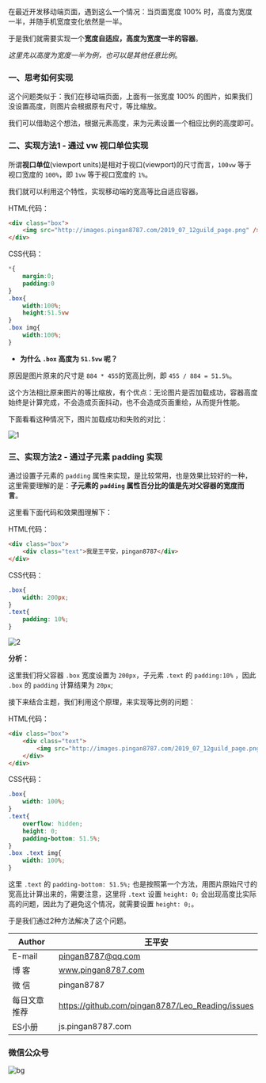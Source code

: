 在最近开发移动端页面，遇到这么一个情况：当页面宽度 100% 时，高度为宽度一半，并随手机宽度变化依然是一半。

于是我们就需要实现一个**宽度自适应，高度为宽度一半的容器**。

*这里先以高度为宽度一半为例，也可以是其他任意比例*。

### 一、思考如何实现

这个问题类似于：我们在移动端页面，上面有一张宽度 100% 的图片，如果我们没设置高度，则图片会根据原有尺寸，等比缩放。

我们可以借助这个想法，根据元素高度，来为元素设置一个相应比例的高度即可。

### 二、实现方法1 - 通过 vw 视口单位实现

所谓**视口单位**(viewport units)是相对于视口(viewport)的尺寸而言，`100vw` 等于视口宽度的 `100%`，即 `1vw` 等于视口宽度的 `1%`。

我们就可以利用这个特性，实现移动端的宽高等比自适应容器。

HTML代码：
```html
<div class="box">
    <img src="http://images.pingan8787.com/2019_07_12guild_page.png" />
</div>
```

CSS代码：
```css
*{
    margin:0;
    padding:0
}
.box{
    width:100%;
    height:51.5vw
}
.box img{ 
    width:100%; 
}
```

* **为什么 `.box` 高度为 `51.5vw` 呢？**

原因是图片原来的尺寸是 `884 * 455`的宽高比例，即 `455 / 884 = 51.5%`。

这个方法相比原来图片的等比缩放，有个优点：无论图片是否加载成功，容器高度始终是计算完成，不会造成页面抖动，也不会造成页面重绘，从而提升性能。

下面看看这种情况下，图片加载成功和失败的对比：

![1](http://images.pingan8787.com/20190807css01.png)



### 三、实现方法2 - 通过子元素 padding 实现

通过设置子元素的 `padding` 属性来实现，是比较常用，也是效果比较好的一种，这里需要理解的是：**子元素的 `padding` 属性百分比的值是先对父容器的宽度而言**。

这里看下面代码和效果图理解下：

HTML代码：
```html
<div class="box">
    <div class="text">我是王平安，pingan8787</div>
</div>
```

CSS代码：
```css
.box{
    width: 200px;
}
.text{
    padding: 10%;
}
```

![2](http://images.pingan8787.com/20190807css02.png)

**分析：**


这里我们将父容器 `.box` 宽度设置为 `200px`，子元素 `.text` 的 `padding:10%` ，因此 `.box` 的 `padding` 计算结果为 `20px`;

接下来结合主题，我们利用这个原理，来实现等比例的问题：   

HTML代码：
```html
<div class="box">
    <div class="text">
        <img src="http://images.pingan8787.com/2019_07_12guild_page.png" />
    </div>
</div>
```

CSS代码：

```css
.box{
    width: 100%;
}
.text{
    overflow: hidden;
    height: 0;
    padding-bottom: 51.5%;
}
.box .text img{
    width: 100%;
}
```

这里 `.text` 的 `padding-bottom: 51.5%;` 也是按照第一个方法，用图片原始尺寸的宽高比计算出来的，需要注意，这里将 `.text` 设置 `height: 0;` 会出现高度比实际高的问题，因此为了避免这个情况，就需要设置 `height: 0;`。

于是我们通过2种方法解决了这个问题。   

|Author|王平安|
|---|---|
|E-mail|pingan8787@qq.com|
|博  客|www.pingan8787.com|
|微  信|pingan8787|
|每日文章推荐|https://github.com/pingan8787/Leo_Reading/issues|
|ES小册|js.pingan8787.com|

###  微信公众号
![bg](http://images.pingan8787.com/2019_07_12guild_page.png)  